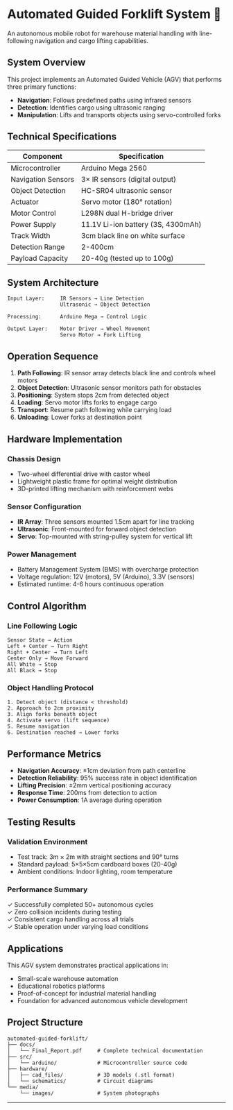 # Automated Guided Forklift System 🚜

An autonomous mobile robot for warehouse material handling with line-following navigation and cargo lifting capabilities.

## System Overview

This project implements an Automated Guided Vehicle (AGV) that performs three primary functions:
- **Navigation**: Follows predefined paths using infrared sensors
- **Detection**: Identifies cargo using ultrasonic ranging
- **Manipulation**: Lifts and transports objects using servo-controlled forks

## Technical Specifications

| Component | Specification |
|-----------|---------------|
| Microcontroller | Arduino Mega 2560 |
| Navigation Sensors | 3× IR sensors (digital output) |
| Object Detection | HC-SR04 ultrasonic sensor |
| Actuator | Servo motor (180° rotation) |
| Motor Control | L298N dual H-bridge driver |
| Power Supply | 11.1V Li-ion battery (3S, 4300mAh) |
| Track Width | 3cm black line on white surface |
| Detection Range | 2-400cm |
| Payload Capacity | 20-40g (tested up to 100g) |

## System Architecture

```
Input Layer:     IR Sensors → Line Detection
                 Ultrasonic → Object Detection

Processing:      Arduino Mega → Control Logic

Output Layer:    Motor Driver → Wheel Movement
                 Servo Motor → Fork Lifting
```

## Operation Sequence

1. **Path Following**: IR sensor array detects black line and controls wheel motors
2. **Object Detection**: Ultrasonic sensor monitors path for obstacles
3. **Positioning**: System stops 2cm from detected object
4. **Loading**: Servo motor lifts forks to engage cargo
5. **Transport**: Resume path following while carrying load
6. **Unloading**: Lower forks at destination point

## Hardware Implementation

### Chassis Design
- Two-wheel differential drive with castor wheel
- Lightweight plastic frame for optimal weight distribution
- 3D-printed lifting mechanism with reinforcement webs

### Sensor Configuration
- **IR Array**: Three sensors mounted 1.5cm apart for line tracking
- **Ultrasonic**: Front-mounted for forward object detection
- **Servo**: Top-mounted with string-pulley system for vertical lift

### Power Management
- Battery Management System (BMS) with overcharge protection
- Voltage regulation: 12V (motors), 5V (Arduino), 3.3V (sensors)
- Estimated runtime: 4-6 hours continuous operation

## Control Algorithm

### Line Following Logic
```
Sensor State → Action
Left + Center → Turn Right
Right + Center → Turn Left  
Center Only → Move Forward
All White → Stop
All Black → Stop
```

### Object Handling Protocol
```
1. Detect object (distance < threshold)
2. Approach to 2cm proximity
3. Align forks beneath object
4. Activate servo (lift sequence)
5. Resume navigation
6. Destination reached → Lower forks
```

## Performance Metrics

- **Navigation Accuracy**: ±1cm deviation from path centerline
- **Detection Reliability**: 95% success rate in object identification
- **Lifting Precision**: ±2mm vertical positioning accuracy
- **Response Time**: 200ms from detection to action
- **Power Consumption**: 1A average during operation

## Testing Results

### Validation Environment
- Test track: 3m × 2m with straight sections and 90° turns
- Standard payload: 5×5×5cm cardboard boxes (20-40g)
- Ambient conditions: Indoor lighting, room temperature

### Performance Summary
✓ Successfully completed 50+ autonomous cycles  
✓ Zero collision incidents during testing  
✓ Consistent cargo handling across all trials  
✓ Stable operation under varying load conditions

## Applications

This AGV system demonstrates practical applications in:
- Small-scale warehouse automation
- Educational robotics platforms  
- Proof-of-concept for industrial material handling
- Foundation for advanced autonomous vehicle development
## Project Structure

```
automated-guided-forklift/
├── docs/
│   └── Final_Report.pdf     # Complete technical documentation
├── src/
│   └── arduino/             # Microcontroller source code
├── hardware/
│   ├── cad_files/           # 3D models (.stl format)
│   └── schematics/          # Circuit diagrams
└── media/
    └── images/              # System photographs
```


---


